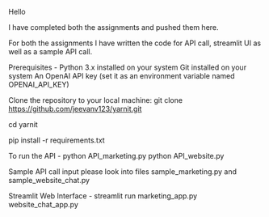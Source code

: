 Hello

I have completed both the assignments and pushed them here.

For both the assignments I have written the code for API call, streamlit UI as well as a sample API call.

Prerequisites - 
Python 3.x installed on your system
Git installed on your system
An OpenAI API key (set it as an environment variable named OPENAI_API_KEY)

Clone the repository to your local machine:
git clone https://github.com/jeevanv123/yarnit.git

cd yarnit

pip install -r requirements.txt

To run the API - 
python API_marketing.py
python API_website.py

Sample API call input please look into files sample_marketing.py and sample_website_chat.py

Streamlit Web Interface - 
streamlit run marketing_app.py
website_chat_app.py



